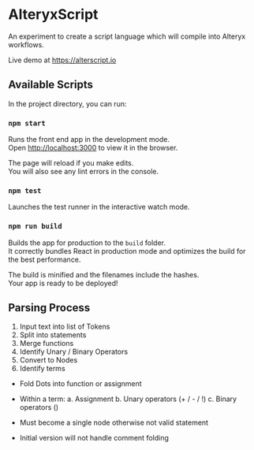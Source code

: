 # AlteryxScript

An experiment to create a script language which will compile into Alteryx workflows.

Live demo at https://alterscript.io

## Available Scripts

In the project directory, you can run:

### `npm start`

Runs the front end app in the development mode.<br>
Open [http://localhost:3000](http://localhost:3000) to view it in the browser.

The page will reload if you make edits.<br>
You will also see any lint errors in the console.

### `npm test`

Launches the test runner in the interactive watch mode.<br>

### `npm run build`

Builds the app for production to the `build` folder.<br>
It correctly bundles React in production mode and optimizes the build for the best performance.

The build is minified and the filenames include the hashes.<br>
Your app is ready to be deployed!

## Parsing Process

1. Input text into list of Tokens
2. Split into statements
3. Merge functions
4. Identify Unary / Binary Operators
5. Convert to Nodes
6. Identify terms
  - Fold Dots into function or assignment
  - Within a term:
  a. Assignment
  b. Unary operators (+ / - / !)
  c. Binary operators ()
  - Must become a single node otherwise not valid statement

- Initial version will not handle comment folding
